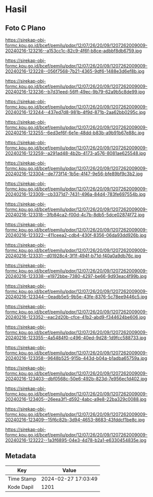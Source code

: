# Hasil

## Foto C Plano

https://sirekap-obj-formc.kpu.go.id/bcef/pemilu/pdpr/12/07/26/20/09/1207262009009-20240216-123216--a153cc1c-82c9-4f6f-b8ce-adbbf8db6759.jpg

https://sirekap-obj-formc.kpu.go.id/bcef/pemilu/pdpr/12/07/26/20/09/1207262009009-20240216-123228--056f7568-7b21-4365-9df6-1488e3d6ef8b.jpg

https://sirekap-obj-formc.kpu.go.id/bcef/pemilu/pdpr/12/07/26/20/09/1207262009009-20240216-123236--b7d31eed-56ff-49ec-9b79-62a9b5c8de99.jpg

https://sirekap-obj-formc.kpu.go.id/bcef/pemilu/pdpr/12/07/26/20/09/1207262009009-20240216-123244--437ed7d8-981b-4f9d-871b-2aa62bb0295c.jpg

https://sirekap-obj-formc.kpu.go.id/bcef/pemilu/pdpr/12/07/26/20/09/1207262009009-20240216-123255--6ed3ef6f-6e1e-48dd-b83b-a9b91b67e88c.jpg

https://sirekap-obj-formc.kpu.go.id/bcef/pemilu/pdpr/12/07/26/20/09/1207262009009-20240216-123259--a291ad48-4b2b-4173-a576-8081ae625548.jpg

https://sirekap-obj-formc.kpu.go.id/bcef/pemilu/pdpr/12/07/26/20/09/1207262009009-20240216-123304--de773f14-1b5e-4f47-9e56-bfe89bf9c3b2.jpg

https://sirekap-obj-formc.kpu.go.id/bcef/pemilu/pdpr/12/07/26/20/09/1207262009009-20240216-123309--cb3371d7-7431-496a-84d4-783fe697554b.jpg

https://sirekap-obj-formc.kpu.go.id/bcef/pemilu/pdpr/12/07/26/20/09/1207262009009-20240216-123318--3fb84ca2-f00d-4c7b-8db5-5dce02874f72.jpg

https://sirekap-obj-formc.kpu.go.id/bcef/pemilu/pdpr/12/07/26/20/09/1207262009009-20240216-123322--411ceea2-cdb4-430f-8356-06da93dd926b.jpg

https://sirekap-obj-formc.kpu.go.id/bcef/pemilu/pdpr/12/07/26/20/09/1207262009009-20240216-123331--d01928c4-3f1f-494f-b71d-f40a0a9db76c.jpg

https://sirekap-obj-formc.kpu.go.id/bcef/pemilu/pdpr/12/07/26/20/09/1207262009009-20240216-123338--e1972bbe-7380-4297-be66-9d93eac4f99b.jpg

https://sirekap-obj-formc.kpu.go.id/bcef/pemilu/pdpr/12/07/26/20/09/1207262009009-20240216-123344--0eadb5e5-9b5e-43fe-8376-5c78ee9446c5.jpg

https://sirekap-obj-formc.kpu.go.id/bcef/pemilu/pdpr/12/07/26/20/09/1207262009009-20240216-123352--eac2d20b-cfce-41b2-abd9-f344624be606.jpg

https://sirekap-obj-formc.kpu.go.id/bcef/pemilu/pdpr/12/07/26/20/09/1207262009009-20240216-123355--4a5484f0-c496-40ed-9d28-1d9fcc588733.jpg

https://sirekap-obj-formc.kpu.go.id/bcef/pemilu/pdpr/12/07/26/20/09/1207262009009-20240216-123358--9648b525-915b-443d-b04a-b1adba65759a.jpg

https://sirekap-obj-formc.kpu.go.id/bcef/pemilu/pdpr/12/07/26/20/09/1207262009009-20240216-123403--dbf0568c-50e6-492b-823d-7e956ec1d402.jpg

https://sirekap-obj-formc.kpu.go.id/bcef/pemilu/pdpr/12/07/26/20/09/1207262009009-20240216-123405--26eea3f1-d592-4abc-a9e8-22ba329c0088.jpg

https://sirekap-obj-formc.kpu.go.id/bcef/pemilu/pdpr/12/07/26/20/09/1207262009009-20240216-123409--15f6c82b-3d94-4653-8683-43fddcf1be8c.jpg

https://sirekap-obj-formc.kpu.go.id/bcef/pemilu/pdpr/12/07/26/20/09/1207262009009-20240216-123222--1a3f6895-04e3-4d78-b2a1-e6330454835e.jpg


## Metadata

| Key        | Value               |
| ---------- | ------------------- |
| Time Stamp | 2024-02-27 17:03:49 |
| Kode Dapil | 1201                |



